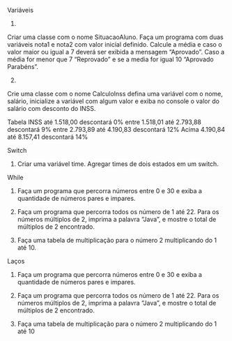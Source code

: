Variáveis

1)
Criar uma classe com o nome
SituacaoAluno. Faça um programa com duas variáveis nota1 e nota2 com valor inicial definido. Calcule a média e caso o valor maior
ou igual a 7 deverá ser exibida a mensagem “Aprovado”. 
Caso a média for menor que 7 “Reprovado” 
e se a media for igual 10 “Aprovado Parabéns”.

2)
Crie uma classe com o nome
CalculoInss defina uma variável com o nome, salário, inicialize a variável com algum valor e exiba
no console o valor do salário com desconto do INSS. 

Tabela INSS
até 1.518,00 descontará 0% entre 1.518,01 
até 2.793,88 descontará 9% entre 2.793,89 
até 4.190,83 descontará 12% 
Acima 4.190,84 até 8.157,41 descontará 14%

Switch

1) Criar uma variável time. Agregar times de dois estados em um switch.

While

1) Faça um programa que percorra números entre 0 e 30 e exiba a quantidade de números pares e impares.

2) Faça um programa que percorra todos os número de 1 até 22. Para os números múltiplos de 2, imprima a palavra “Java”, e mostre o total de múltiplos de 2 encontrado.

3) Faça uma tabela de multiplicação para o número 2 multiplicando do 1 até 10.

Laços
1) Faça um programa que percorra números entre 0 e 30 e exiba a quantidade de números pares e impares. 

2) Faça um programa que percorra todos os número de 1 até 22. Para os números múltiplos de 2, imprima a palavra “Java”, e mostre o total de múltiplos de 2 encontrado. 

3) Faça uma tabela de multiplicação para o número 2 multiplicando do 1 até 10
